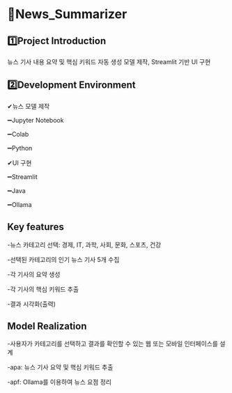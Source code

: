 📰News_Summarizer
=============


 :one:Project Introduction 
-------------


뉴스 기사 내용 요약 및 핵심 키워드 자동 생성 모델 제작, Streamlit 기반 UI 구현


2️⃣Development Environment
-------------


✔뉴스 모델 제작

➖Jupyter Notebook

➖Colab

➖Python

✔UI 구현

➖Streamlit

➖Java

➖Ollama



Key features
-------------


-뉴스 카테고리 선택: 경제, IT, 과학, 사회, 문화, 스포츠, 건강

-선택된 카테고리의 인기 뉴스 기사 5개 수집

-각 기사의 요약 생성

-각 기사의 핵심 키워드 추출

-결과 시각화(출력)


Model Realization
-------------


-사용자가 카테고리를 선택하고 결과를 확인할 수 있는 웹 또는 모바일 인터페이스를 설계

-apa: 뉴스 기사 요약 및 핵심 키워드 추출

-apf: Ollama를 이용하여 뉴스 요점 정리
